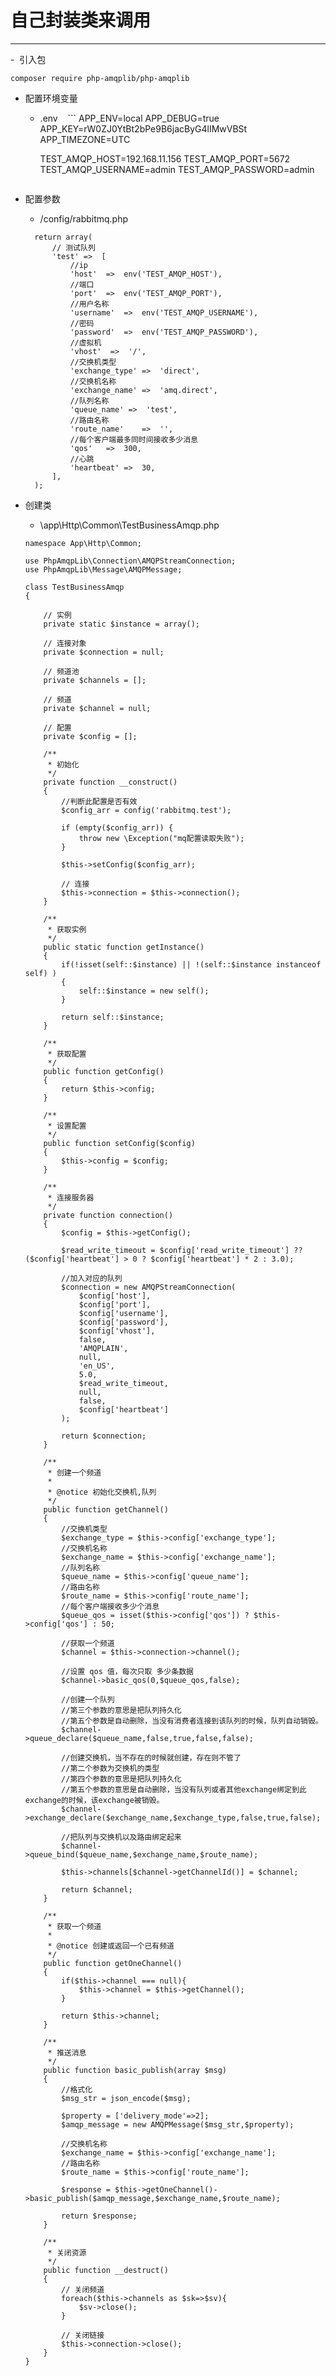 # 自己封装类来调用

----

-  引入包
```
composer require php-amqplib/php-amqplib
```

- 配置环境变量
    * .env
    ```
      APP_ENV=local
      APP_DEBUG=true
      APP_KEY=rW0ZJ0YtBt2bPe9B6jacByG4lIMwVBSt
      APP_TIMEZONE=UTC

      TEST_AMQP_HOST=192.168.11.156
      TEST_AMQP_PORT=5672
      TEST_AMQP_USERNAME=admin
      TEST_AMQP_PASSWORD=admin    
    ```
    
- 配置参数
    * /config/rabbitmq.php
    ```
      return array(
          // 测试队列
          'test' =>  [
              //ip
              'host'  =>  env('TEST_AMQP_HOST'),
              //端口
              'port'  =>  env('TEST_AMQP_PORT'),
              //用户名称
              'username'  =>  env('TEST_AMQP_USERNAME'),
              //密码
              'password'  =>  env('TEST_AMQP_PASSWORD'),
              //虚拟机
              'vhost'  =>  '/',
              //交换机类型
              'exchange_type' =>  'direct',
              //交换机名称
              'exchange_name' =>  'amq.direct',
              //队列名称
              'queue_name' =>  'test',
              //路由名称
              'route_name'    =>  '',
              //每个客户端最多同时间接收多少消息
              'qos'   =>  300,
              //心跳
              'heartbeat' =>  30,
          ],
      );    
    ```

- 创建类
    * \app\Http\Common\TestBusinessAmqp.php
    ```
    namespace App\Http\Common;

    use PhpAmqpLib\Connection\AMQPStreamConnection;
    use PhpAmqpLib\Message\AMQPMessage;

    class TestBusinessAmqp
    {

        // 实例
        private static $instance = array();

        // 连接对象
        private $connection = null;

        // 频道池
        private $channels = [];

        // 频道
        private $channel = null;

        // 配置
        private $config = [];

        /**
         * 初始化
         */
        private function __construct()
        {
            //判断此配置是否有效
            $config_arr = config('rabbitmq.test');

            if (empty($config_arr)) {
                throw new \Exception("mq配置读取失败");
            }

            $this->setConfig($config_arr);

            // 连接
            $this->connection = $this->connection();
        }

        /**
         * 获取实例
         */
        public static function getInstance()
        {
            if(!isset(self::$instance) || !(self::$instance instanceof self) )
            {
                self::$instance = new self();
            }

            return self::$instance;
        }

        /**
         * 获取配置
         */
        public function getConfig()
        {
            return $this->config;
        }

        /**
         * 设置配置
         */
        public function setConfig($config)
        {
            $this->config = $config;
        }

        /**
         * 连接服务器
         */
        private function connection()
        {
            $config = $this->getConfig();

            $read_write_timeout = $config['read_write_timeout'] ?? ($config['heartbeat'] > 0 ? $config['heartbeat'] * 2 : 3.0);

            //加入对应的队列
            $connection = new AMQPStreamConnection(
                $config['host'],
                $config['port'],
                $config['username'],
                $config['password'],
                $config['vhost'],
                false,
                'AMQPLAIN',
                null,
                'en_US',
                5.0,
                $read_write_timeout,
                null,
                false,
                $config['heartbeat']
            );

            return $connection;
        }

        /**
         * 创建一个频道
         *
         * @notice 初始化交换机,队列
         */
        public function getChannel()
        {
            //交换机类型
            $exchange_type = $this->config['exchange_type'];
            //交换机名称
            $exchange_name = $this->config['exchange_name'];
            //队列名称
            $queue_name = $this->config['queue_name'];
            //路由名称
            $route_name = $this->config['route_name'];
            //每个客户端接收多少个消息
            $queue_qos = isset($this->config['qos']) ? $this->config['qos'] : 50;

            //获取一个频道
            $channel = $this->connection->channel();

            //设置 qos 值，每次只取 多少条数据
            $channel->basic_qos(0,$queue_qos,false);

            //创建一个队列
            //第三个参数的意思是把队列持久化
            //第五个参数是自动删除，当没有消费者连接到该队列的时候，队列自动销毁。
            $channel->queue_declare($queue_name,false,true,false,false);

            //创建交换机，当不存在的时候就创建，存在则不管了
            //第二个参数为交换机的类型
            //第四个参数的意思是把队列持久化
            //第五个参数的意思是自动删除，当没有队列或者其他exchange绑定到此exchange的时候，该exchange被销毁。
            $channel->exchange_declare($exchange_name,$exchange_type,false,true,false);

            //把队列与交换机以及路由绑定起来
            $channel->queue_bind($queue_name,$exchange_name,$route_name);

            $this->channels[$channel->getChannelId()] = $channel;

            return $channel;
        }

        /**
         * 获取一个频道
         *
         * @notice 创建或返回一个已有频道
         */
        public function getOneChannel()
        {
            if($this->channel === null){
                $this->channel = $this->getChannel();
            }

            return $this->channel;
        }

        /**
         * 推送消息
         */
        public function basic_publish(array $msg)
        {
            //格式化
            $msg_str = json_encode($msg);

            $property = ['delivery_mode'=>2];
            $amqp_message = new AMQPMessage($msg_str,$property);

            //交换机名称
            $exchange_name = $this->config['exchange_name'];
            //路由名称
            $route_name = $this->config['route_name'];

            $response = $this->getOneChannel()->basic_publish($amqp_message,$exchange_name,$route_name);

            return $response;
        }

        /**
         * 关闭资源
         */
        public function __destruct()
        {
            // 关闭频道
            foreach($this->channels as $sk=>$sv){
                $sv->close();
            }

            // 关闭链接
            $this->connection->close();
        }
    }
    ```
